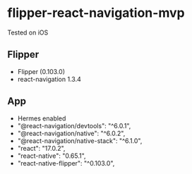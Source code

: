 # flipper-react-navigation-mvp

Tested on iOS


## Flipper

* Flipper (0.103.0)
* react-navigation 1.3.4

## App

* Hermes enabled
* "@react-navigation/devtools": "^6.0.1",
* "@react-navigation/native": "^6.0.2",
* "@react-navigation/native-stack": "^6.1.0",
* "react": "17.0.2",
* "react-native": "0.65.1",
* "react-native-flipper": "^0.103.0",
